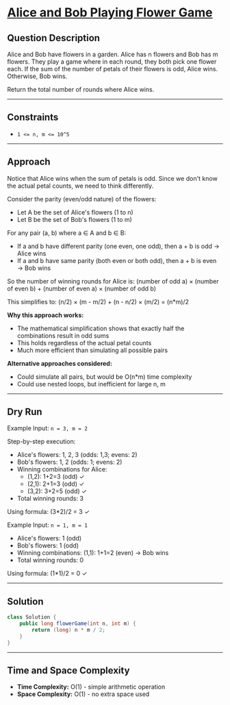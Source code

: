 # [Alice and Bob Playing Flower Game](https://leetcode.com/problems/alice-and-bob-playing-flower-game/)

## Question Description
Alice and Bob have flowers in a garden. Alice has n flowers and Bob has m flowers. They play a game where in each round, they both pick one flower each. If the sum of the number of petals of their flowers is odd, Alice wins. Otherwise, Bob wins.

Return the total number of rounds where Alice wins.

---

## Constraints
- `1 <= n, m <= 10^5`

---

## Approach
Notice that Alice wins when the sum of petals is odd. Since we don't know the actual petal counts, we need to think differently.

Consider the parity (even/odd nature) of the flowers:
- Let A be the set of Alice's flowers (1 to n)
- Let B be the set of Bob's flowers (1 to m)

For any pair (a, b) where a ∈ A and b ∈ B:
- If a and b have different parity (one even, one odd), then a + b is odd → Alice wins
- If a and b have same parity (both even or both odd), then a + b is even → Bob wins

So the number of winning rounds for Alice is: (number of odd a) × (number of even b) + (number of even a) × (number of odd b)

This simplifies to: (n/2) × (m - m/2) + (n - n/2) × (m/2) = (n*m)/2

**Why this approach works:**
- The mathematical simplification shows that exactly half the combinations result in odd sums
- This holds regardless of the actual petal counts
- Much more efficient than simulating all possible pairs

**Alternative approaches considered:**
- Could simulate all pairs, but would be O(n*m) time complexity
- Could use nested loops, but inefficient for large n, m

---

## Dry Run
Example Input: `n = 3, m = 2`

Step-by-step execution:
- Alice's flowers: 1, 2, 3 (odds: 1,3; evens: 2)
- Bob's flowers: 1, 2 (odds: 1; evens: 2)
- Winning combinations for Alice:
  - (1,2): 1+2=3 (odd) ✓
  - (2,1): 2+1=3 (odd) ✓
  - (3,2): 3+2=5 (odd) ✓
- Total winning rounds: 3

Using formula: (3*2)/2 = 3 ✓

Example Input: `n = 1, m = 1`
- Alice's flowers: 1 (odd)
- Bob's flowers: 1 (odd)
- Winning combinations: (1,1): 1+1=2 (even) → Bob wins
- Total winning rounds: 0

Using formula: (1*1)/2 = 0 ✓

---

## Solution
```java
class Solution {
    public long flowerGame(int n, int m) {
        return (long) n * m / 2;
    }
}
```

---

## Time and Space Complexity
- **Time Complexity:** O(1) - simple arithmetic operation
- **Space Complexity:** O(1) - no extra space used